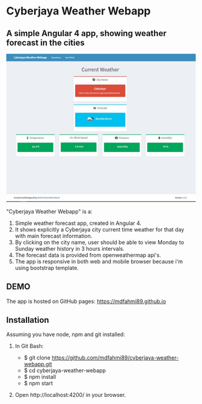 # Cyberjaya Weather Webapp

## A simple Angular 4 app, showing weather forecast in the cities

![Alt text](src/assets/img/cyberjaya-weather-webapp.JPG?raw=true "App Printscreen")

"Cyberjaya Weather Webapp" is a:
1.  Simple weather forecast app, created in Angular 4.
2.  It shows explicitly a Cyberjaya city current time weather for that day with main forecast information.
3.  By clicking on the city name, user should be able to view Monday to Sunday weather history in 3 hours intervals.
4.  The forecast data is provided from openweathermap api's.
5.  The app is responsive in both web and mobile browser because i'm using bootstrap template.


## DEMO

The app is hosted on GitHub pages: https://mdfahmi89.github.io


## Installation

Assuming you have node, npm and git installed:

1. In Git Bash:
    - $ git clone https://github.com/mdfahmi89/cyberjaya-weather-webapp.git
    - $ cd cyberjaya-weather-webapp
    - $ npm install
    - $ npm start
    
2. Open http://localhost:4200/ in your browser.
